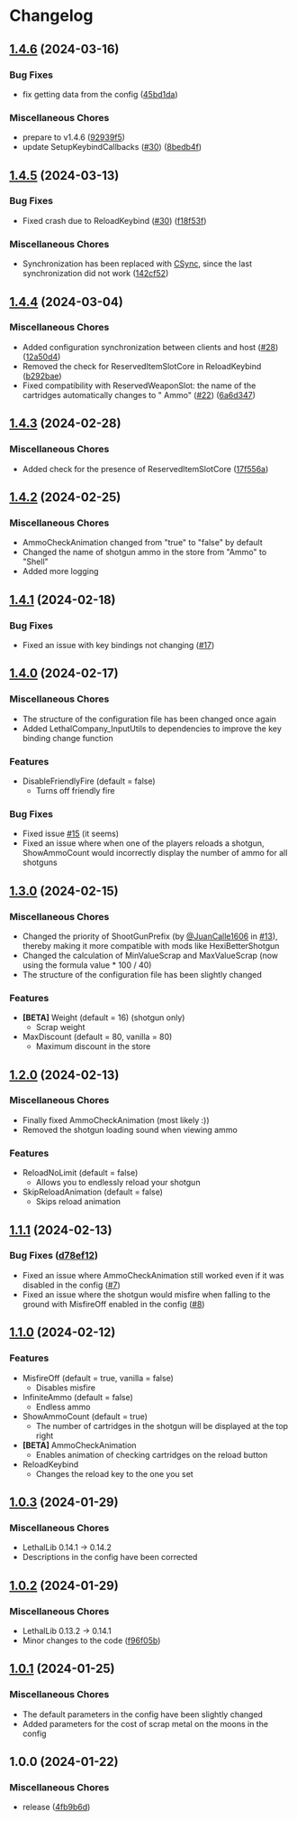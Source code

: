 # Changelog

## [1.4.6](https://github.com/Hypick122/BetterShotgun/compare/v1.4.5...v1.4.6) (2024-03-16)


### Bug Fixes

* fix getting data from the config ([45bd1da](https://github.com/Hypick122/BetterShotgun/commit/45bd1da736bfd421411c732d19698b497d80ee82))


### Miscellaneous Chores

* prepare to v1.4.6 ([92939f5](https://github.com/Hypick122/BetterShotgun/commit/92939f5ed8f0d48737f8b9ca8b4203d38fe9873c))
* update SetupKeybindCallbacks ([#30](https://github.com/Hypick122/BetterShotgun/issues/30)) ([8bedb4f](https://github.com/Hypick122/BetterShotgun/commit/8bedb4f49641d7893963dfeed4539be1e8826dfb))

## [1.4.5](https://github.com/Hypick122/BetterShotgun/compare/v1.4.4...v1.4.5) (2024-03-13)

### Bug Fixes

* Fixed crash due to
  ReloadKeybind ([#30](https://github.com/Hypick122/BetterShotgun/issues/30)) ([f18f53f](https://github.com/Hypick122/BetterShotgun/commit/f18f53f8f0cdd491bb338a5738531fd38bd32895))

### Miscellaneous Chores

* Synchronization has been replaced with [CSync](https://thunderstore.io/c/lethal-company/p/Sigurd/CSync/), since the
  last synchronization did not
  work ([142cf52](https://github.com/Hypick122/BetterShotgun/commit/142cf5224ac6fef035b497af79ab4a1b6cf27fb3))

## [1.4.4](https://github.com/Hypick122/BetterShotgun/compare/v1.4.3...v1.4.4) (2024-03-04)

### Miscellaneous Chores

* Added configuration synchronization between clients and
  host ([#28](https://github.com/Hypick122/BetterShotgun/issues/28)) ([12a50d4](https://github.com/Hypick122/BetterShotgun/commit/12a50d4f7fb639f98f3f2e7385e23bb9cf3fdc20))
* Removed the check for ReservedItemSlotCore in
  ReloadKeybind ([b292bae](https://github.com/Hypick122/BetterShotgun/commit/b292baec7c2d9a4af49291259327c5d38eeb627f))
* Fixed compatibility with ReservedWeaponSlot: the name of the cartridges automatically changes to "
  Ammo" ([#22](https://github.com/Hypick122/BetterShotgun/issues/22)) ([6a6d347](https://github.com/Hypick122/BetterShotgun/commit/6a6d347868522c8eb4e392ea6f313645b95aa0db))

## [1.4.3](https://github.com/Hypick122/BetterShotgun/compare/v1.4.2...v1.4.3) (2024-02-28)

### Miscellaneous Chores

* Added check for the presence of
  ReservedItemSlotCore ([17f556a](https://github.com/Hypick122/BetterShotgun/commit/17f556aeebe41b15260742ddf32aec82cc2b97f5))

## [1.4.2](https://github.com/Hypick122/BetterShotgun/compare/v1.4.1...v1.4.2) (2024-02-25)

### Miscellaneous Chores

* AmmoCheckAnimation changed from "true" to "false" by default
* Changed the name of shotgun ammo in the store from "Ammo" to "Shell"
* Added more logging

## [1.4.1](https://github.com/Hypick122/BetterShotgun/compare/v1.4.0...v1.4.1) (2024-02-18)

### Bug Fixes

* Fixed an issue with key bindings not changing ([#17](https://github.com/Hypick122/BetterShotgun/issues/17))

## [1.4.0](https://github.com/Hypick122/BetterShotgun/compare/v1.3.0...v1.4.0) (2024-02-17)

### Miscellaneous Chores

* The structure of the configuration file has been changed once again
* Added LethalCompany_InputUtils to dependencies to improve the key binding change function

### Features

* DisableFriendlyFire (default = false)
    * Turns off friendly fire

### Bug Fixes

* Fixed issue [#15](https://github.com/Hypick122/BetterShotgun/issues/15) (it seems)
* Fixed an issue where when one of the players reloads a shotgun, ShowAmmoCount would incorrectly display the number of
  ammo for all shotguns

## [1.3.0](https://github.com/Hypick122/BetterShotgun/compare/v1.2.0...v1.3.0) (2024-02-15)

### Miscellaneous Chores

* Changed the priority of ShootGunPrefix (by [@JuanCalle1606](https://github.com/JuanCalle1606)
  in [#13](https://github.com/Hypick122/BetterShotgun/pull/13)), thereby making it more compatible with mods like
  HexiBetterShotgun
* Changed the calculation of MinValueScrap and MaxValueScrap (now using the formula value * 100 / 40)
* The structure of the configuration file has been slightly changed

### Features

* **[BETA]** Weight (default = 16) (shotgun only)
    * Scrap weight
* MaxDiscount (default = 80, vanilla = 80)
    * Maximum discount in the store

## [1.2.0](https://github.com/Hypick122/BetterShotgun/compare/v1.1.1...v1.2.0) (2024-02-13)

### Miscellaneous Chores

* Finally fixed AmmoCheckAnimation (most likely :))
* Removed the shotgun loading sound when viewing ammo

### Features

* ReloadNoLimit (default = false)
    * Allows you to endlessly reload your shotgun
* SkipReloadAnimation (default = false)
    * Skips reload animation

## [1.1.1](https://github.com/Hypick122/BetterShotgun/compare/v1.1.0...v1.1.1) (2024-02-13)

### Bug Fixes ([d78ef12](https://github.com/Hypick122/BetterShotgun/commit/d78ef1249c18c95a8d66f1a4cb75b5acd51f388a))

* Fixed an issue where AmmoCheckAnimation still worked even if it was disabled in the
  config ([#7](https://github.com/Hypick122/BetterShotgun/issues/7))
* Fixed an issue where the shotgun would misfire when falling to the ground with MisfireOff enabled in the
  config ([#8](https://github.com/Hypick122/BetterShotgun/issues/8))

## [1.1.0](https://github.com/Hypick122/BetterShotgun/compare/v1.0.3...v1.1.0) (2024-02-12)

### Features

* MisfireOff (default = true, vanilla = false)
    * Disables misfire
* InfiniteAmmo (default = false)
    * Endless ammo
* ShowAmmoCount (default = true)
    * The number of cartridges in the shotgun will be displayed at the top right
* **[BETA]** AmmoCheckAnimation
    * Enables animation of checking cartridges on the reload button
* ReloadKeybind
    * Changes the reload key to the one you set

## [1.0.3](https://github.com/Hypick122/BetterShotgun/compare/v1.0.2...v1.0.3) (2024-01-29)

### Miscellaneous Chores

* LethalLib 0.14.1 -> 0.14.2
* Descriptions in the config have been corrected

## [1.0.2](https://github.com/Hypick122/BetterShotgun/compare/v1.0.1...v1.0.2) (2024-01-29)

### Miscellaneous Chores

* LethalLib 0.13.2 -> 0.14.1
* Minor changes to the
  code ([f96f05b](https://github.com/Hypick122/BetterShotgun/commit/f96f05b9ceeccac01f6912f6731790605f55c507))

## [1.0.1](https://github.com/Hypick122/BetterShotgun/compare/v1.0.0...v1.0.1) (2024-01-25)

### Miscellaneous Chores

* The default parameters in the config have been slightly changed
* Added parameters for the cost of scrap metal on the moons in the config

## 1.0.0 (2024-01-22)

### Miscellaneous Chores

* release ([4fb9b6d](https://github.com/Hypick122/BetterShotgun/commit/4fb9b6d1e632651fa9c1dceb8abd329ba81a1833))
